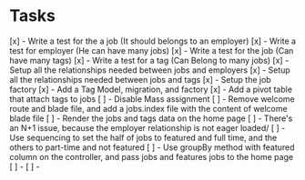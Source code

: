 # Tasks

[x] - Write a test for the a job (It should belongs to an employer)
[x] - Write a test for employer (He can have many jobs)
[x] - Write a test for the job (Can have many tags)
[x] - Write a test for a tag (Can Belong to many jobs)
[x] - Setup all the relationships needed between jobs and employers
[x] - Setup all the relationships needed between jobs and tags
[x] - Setup the job factory
[x] - Add a Tag Model, migration, and factory
[x] - Add a pivot table that attach tags to jobs
[ ] - Disable Mass assignment
[ ] - Remove welcome route and blade file, and add a jobs.index file with the content of welcome blade file
[ ] - Render the jobs and tags data on the home page
[ ] - There's an N+1 issue, because the employer relationship is not eager loaded/
[ ] - Use sequencing to set the half of jobs to featured and full time, and the others to part-time and not featured
[ ] - Use groupBy method with featured column on the controller, and pass jobs and features jobs to the home page
[ ] -
[ ] -
